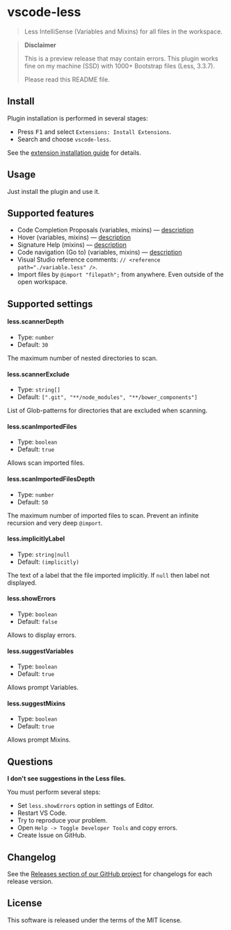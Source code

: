 # vscode-less

> Less IntelliSense (Variables and Mixins) for all files in the workspace.

> **Disclaimer**
>
> This is a preview release that may contain errors. This plugin works fine on my machine (SSD) with 1000+ Bootstrap files (Less, 3.3.7).
>
> Please read this README file.

## Install

Plugin installation is performed in several stages:

  * Press <kbd>F1</kbd> and select `Extensions: Install Extensions`.
  * Search and choose `vscode-less`.

See the [extension installation guide](https://code.visualstudio.com/docs/editor/extension-gallery) for details.

## Usage

Just install the plugin and use it.

## Supported features

  * Code Completion Proposals (variables, mixins) — [description](http://code.visualstudio.com/docs/extensions/language-support#_show-code-completion-proposals)
  * Hover (variables, mixins) — [description](http://code.visualstudio.com/docs/extensions/language-support#_show-hovers)
  * Signature Help (mixins) — [description](http://code.visualstudio.com/docs/extensions/language-support#_help-with-function-and-method-signatures)
  * Code navigation (Go to) (variables, mixins) — [description](http://code.visualstudio.com/docs/extensions/language-support#_show-definitions-of-a-symbol)
  * Visual Studio reference comments: `// <reference path="./variable.less" />`.
  * Import files by `@import "filepath";` from anywhere. Even outside of the open workspace.

## Supported settings

#### less.scannerDepth

  * Type: `number`
  * Default: `30`

The maximum number of nested directories to scan.

#### less.scannerExclude

  * Type: `string[]`
  * Default: `[".git", "**/node_modules", "**/bower_components"]`

List of Glob-patterns for directories that are excluded when scanning.

#### less.scanImportedFiles

  * Type: `boolean`
  * Default: `true`

Allows scan imported files.

#### less.scanImportedFilesDepth

  * Type: `number`
  * Default: `50`

The maximum number of imported files to scan. Prevent an infinite recursion and very deep `@import`.

#### less.implicitlyLabel

  * Type: `string|null`
  * Default: `(implicitly)`

The text of a label that the file imported implicitly. If `null` then label not displayed.

#### less.showErrors

  * Type: `boolean`
  * Default: `false`

Allows to display errors.

#### less.suggestVariables

  * Type: `boolean`
  * Default: `true`

Allows prompt Variables.

#### less.suggestMixins

  * Type: `boolean`
  * Default: `true`

Allows prompt Mixins.

## Questions

**I don't see suggestions in the Less files.**

You must perform several steps:

  * Set `less.showErrors` option in settings of Editor.
  * Restart VS Code.
  * Try to reproduce your problem.
  * Open `Help -> Toggle Developer Tools` and copy errors.
  * Create Issue on GitHub.

## Changelog

See the [Releases section of our GitHub project](https://github.com/mrmlnc/vscode-less/releases) for changelogs for each release version.

## License

This software is released under the terms of the MIT license.
